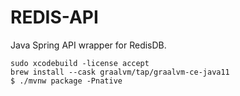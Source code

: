 # REDIS-API

Java Spring API wrapper for RedisDB.

```shell
sudo xcodebuild -license accept
brew install --cask graalvm/tap/graalvm-ce-java11
$ ./mvnw package -Pnative
```